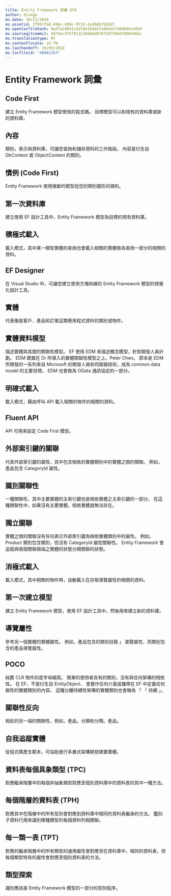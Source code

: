 ```yaml
---
title: Entity Framework 詞彙 EF6
author: divega
ms.date: 10/23/2016
ms.assetid: 3f05ffdd-49bc-499c-9732-4a368bf5d2d7
ms.openlocfilehash: 9ed7a2d841c625de35de57edb4e57e69b89a3db9
ms.sourcegitcommit: 5d74ac575f813110db6d870720f50dd7606446bc
ms.translationtype: MT
ms.contentlocale: zh-TW
ms.lasthandoff: 10/09/2018
ms.locfileid: "48881263"
---
```

# <a name="entity-framework-glossary"></a>Entity Framework 詞彙
## <a name="code-first"></a>Code First
建立 Entity Framework 模型使用的程式碼。 目標模型可以和現有的資料庫或新的資料庫。

## <a name="context"></a>內容
類別，表示與資料庫，可讓您查詢和儲存資料的工作階段。 內容是衍生自 DbContext 或 ObjectContext 的類別。

## <a name="convention-code-first"></a>慣例 (Code First)
Entity Framework 使用推斷的模型從您的類別圖形的規則。

## <a name="database-first"></a>第一次資料庫
建立使用 EF 設計工具中，Entity Framework 模型為目標的現有資料庫。

## <a name="eager-loading"></a>積極式載入
載入模式，其中某一類型實體的查詢也會載入相關的實體做為查詢一部分的相關的資料。

## <a name="ef-designer"></a>EF Designer
在 Visual Studio 中，可讓您建立使用方塊和線的 Entity Framework 模型的視覺化設計工具。

## <a name="entity"></a>實體
代表像是客戶、產品和訂單這類應用程式資料的類別或物件。

## <a name="entity-data-model"></a>實體資料模型
描述實體與其間的關聯性模型。 EF 使用 EDM 來描述概念模型，針對開發人員計劃。 EDM 建置在 Dr 所導入的實體關聯性模型之上。Peter Chen。 原本是 EDM 所開發的一系列來自 Microsoft 的開發人員和伺服器技術，成為 common data model 的主要目標。 EDM 也會做為 OData 通訊協定的一部分。

## <a name="explicit-loading"></a>明確式載入
載入模式，藉由呼叫 API 載入相關的物件的相關的資料。

## <a name="fluent-api"></a>Fluent API
API 可用來設定 Code First 模型。

## <a name="foreign-key-association"></a>外部索引鍵的關聯
代表外部索引鍵的屬性，其中包含相依的實體類別中的實體之間的關聯。 例如，產品包含 CategoryId 屬性。

## <a name="identifying-relationship"></a>識別關聯性
一種關聯性，其中主要實體的主索引鍵也是相依實體之主索引鍵的一部分。 在這種關聯性中，如果沒有主要實體，相依實體就無法存在。

## <a name="independent-association"></a>獨立關聯
實體之間的關聯沒有任何表示外部索引鍵為相依實體類別中的屬性。 例如，Product 類別包含類別，但沒有 CategoryId 屬性關聯性。 Entity Framework 會追蹤與兩個關聯兩端之實體的狀態分開關聯的狀態。

## <a name="lazy-loading"></a>消極式載入
載入模式，其中相關的物件時，自動載入在存取導覽屬性的相關的資料。

## <a name="model-first"></a>第一次建立模型
建立 Entity Framework 模型，使用 EF 設計工具中，然後用來建立新的資料庫。

## <a name="navigation-property"></a>導覽屬性
參考另一個實體的實體屬性。 例如，產品包含的類別目錄 」 瀏覽屬性，而類別包含的產品導覽屬性。

## <a name="poco"></a>POCO
純舊 CLR 物件的首字母縮寫。 簡單的使用者具有的類別，沒有與任何架構的相依性。 在 EF，不是衍生自 EntityObject、 會實作任何介面或攜帶在 EF 中定義任何屬性的實體類別的內容。 這種分離持續性架構的實體類別也會稱為 「 「 持續 」。  

## <a name="relationship-inverse"></a>關聯性反向
相反的另一端的關聯性，例如，產品。分類和分類。產品。

## <a name="self-tracking-entity"></a>自我追蹤實體
從程式碼產生範本，可協助進行多層式架構開發建置實體。

## <a name="table-per-concrete-type-tpc"></a>資料表每個具象類型 (TPC)
對應繼承階層中的每個非抽象類型對應至個別資料庫中的資料表的其中一種方法。

## <a name="table-per-hierarchy-tph"></a>每個階層的資料表 (TPH)
對應其中在階層中的所有型別會對應到資料庫中相同的資料表繼承的方法。 鑑別子資料行用來識別哪種類型的每個資料列相關聯。

## <a name="table-per-type-tpt"></a>每一類一表 (TPT)
對應的繼承階層中的所有類型的通用屬性會對應至在資料庫中，相同的資料表，但每個類型特有的屬性會對應至個別資料表的方法。

## <a name="type-discovery"></a>類型探索
識別應該是 Entity Framework 模型的一部分的型別程序。
